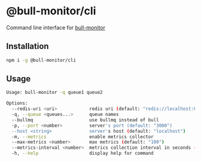 # @bull-monitor/cli

Command line interface for [bull-monitor](https://github.com/s-r-x/bull-monitor)

## Installation

```sh
npm i -g @bull-monitor/cli
```

## Usage

```sh
Usage: bull-monitor -q queue1 queue2

Options:
  --redis-uri <uri>            redis uri (default: "redis://localhost:6379")
  -q, --queue <queues...>      queue names
  --bullmq                     use bullmq instead of bull
  -p, --port <number>          server's port (default: "3000")
  --host <string>              server's host (default: "localhost")
  -m, --metrics                enable metrics collector
  --max-metrics <number>       max metrics (default: "100")
  --metrics-interval <number>  metrics collection interval in seconds (default: "3600")
  -h, --help                   display help for command
```
